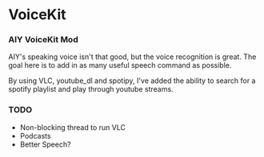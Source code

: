 # VoiceKit
### AIY VoiceKit Mod

AIY's speaking voice isn't that good, but the voice recognition is great. The goal here is to add in as many useful speech command as possible.

By using VLC, youtube_dl and spotipy, I've added the ability to search for a spotify playlist and play through youtube streams.

### TODO
* Non-blocking thread to run VLC
* Podcasts
* Better Speech?